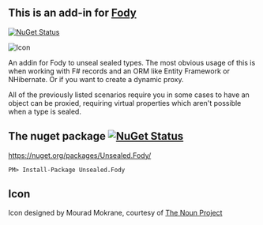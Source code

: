 ## This is an add-in for [Fody](https://github.com/Fody/Fody/) 


[![NuGet Status](https://img.shields.io/gitter/room/fody/fody.svg?style=flat)](https://gitter.im/Fody/Fody)

![Icon](https://raw.github.com/Fody/Unsealed/master/Icons/package_icon.png)

An addin for Fody to unseal sealed types. The most obvious usage of this is when working with F# records and an ORM like Entity Framework or NHibernate. Or if you want to create a dynamic proxy. 

All of the previously listed scenarios require you in some cases to have an object can be proxied, requiring virtual properties which aren't possible when a type is sealed.


## The nuget package  [![NuGet Status](http://img.shields.io/nuget/v/Unsealed.Fody.svg?style=flat)](https://www.nuget.org/packages/Unsealed.Fody/)

https://nuget.org/packages/Unsealed.Fody/

    PM> Install-Package Unsealed.Fody


## Icon

Icon designed by Mourad Mokrane, courtesy of [The Noun Project](http://thenounproject.com)

